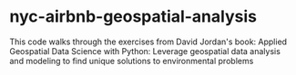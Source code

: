 # nyc-airbnb-geospatial-analysis
This code walks through the exercises from David Jordan's book: Applied Geospatial Data Science with Python: Leverage geospatial data analysis and modeling to find unique solutions to environmental problems 
